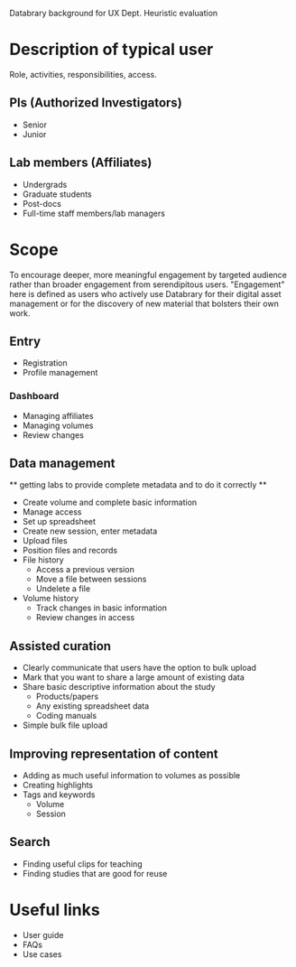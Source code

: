 Databrary background for UX Dept. Heuristic evaluation

# Description of typical user

Role, activities, responsibilities, access.

## PIs (Authorized Investigators)

- Senior
- Junior

## Lab members (Affiliates)

- Undergrads
- Graduate students
- Post-docs
- Full-time staff members/lab managers

# Scope 

To encourage deeper, more meaningful engagement by targeted audience rather than broader engagement from serendipitous users. "Engagement" here is defined as users who actively use Databrary for their digital asset management or for the discovery of new material that bolsters their own work.

## Entry

- Registration
- Profile management

### Dashboard

- Managing affiliates
- Managing volumes
- Review changes 

## Data management

** getting labs to provide complete metadata and to do it correctly **

- Create volume and complete basic information
- Manage access	
- Set up spreadsheet
- Create new session, enter metadata
- Upload files
- Position files and records
- File history
	- Access a previous version
	- Move a file between sessions
	- Undelete a file
- Volume history
	- Track changes in basic information
	- Review changes in access

## Assisted curation

- Clearly communicate that users have the option to bulk upload
- Mark that you want to share a large amount of existing data
- Share basic descriptive information about the study
	- Products/papers
	- Any existing spreadsheet data
	- Coding manuals
- Simple bulk file upload

## Improving representation of content

- Adding as much useful information to volumes as possible
- Creating highlights
- Tags and keywords
	- Volume
	- Session

## Search

- Finding useful clips for teaching
- Finding studies that are good for reuse


# Useful links

- User guide
- FAQs
- Use cases
